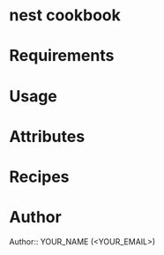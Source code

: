 # nest cookbook

# Requirements

# Usage

# Attributes

# Recipes

# Author

Author:: YOUR_NAME (<YOUR_EMAIL>)
